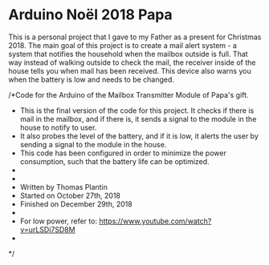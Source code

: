 # Arduino Noël 2018 Papa

This is a personal project that I gave to my Father as a present for Christmas 2018. The main goal of this project is to create a mail alert system - a system that notifies the household when the mailbox outside is full. That way instead of walking outside to check the mail, the receiver inside of the house tells you when mail has been received. This device also warns you when the battery is low and needs to be changed. 

/*Code for the Arduino of the Mailbox Transmitter Module of Papa's gift. 
 * This is the final version of the code for this project. It checks if there is mail in the mailbox, and if there is, it sends a signal to the module in the house to notify to user.
 * It also probes the level of the battery, and if it is low, it alerts the user by sending a signal to the module in the house.
 * This code has been configured in order to minimize the power consumption, such that the battery life can be optimized.
 * 
 * 
 * Written by Thomas Plantin
 * Started on October 27th, 2018
 * Finished on December 29th, 2018
 * 
 * For low power, refer to: https://www.youtube.com/watch?v=urLSDi7SD8M
 * 
 */
